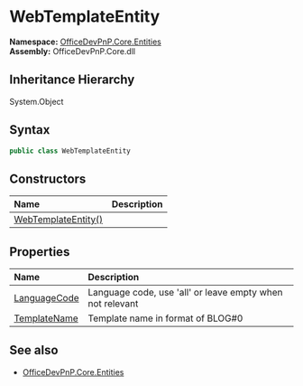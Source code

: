 # WebTemplateEntity
**Namespace:** [OfficeDevPnP.Core.Entities](OfficeDevPnP.Core.Entities.md)  
**Assembly:** OfficeDevPnP.Core.dll  
## Inheritance Hierarchy
System.Object  
## Syntax
```C#
public class WebTemplateEntity
```
## Constructors
|**Name**|**Description**|
|:-----|:-----|
| [WebTemplateEntity()](OfficeDevPnP.Core.Entities.WebTemplateEntity.ctor1.md) | 
## Properties
|**Name**|**Description**|
|:-----|:-----|
| [LanguageCode](OfficeDevPnP.Core.Entities.WebTemplateEntity.LanguageCode.md) | Language code, use 'all' or leave empty when not relevant
| [TemplateName](OfficeDevPnP.Core.Entities.WebTemplateEntity.TemplateName.md) | Template name in format of BLOG#0
## See also
- [OfficeDevPnP.Core.Entities](OfficeDevPnP.Core.Entities.md)
